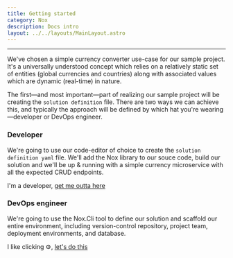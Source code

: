 ```yaml
---
title: Getting started
category: Nox
description: Docs intro
layout: ../../layouts/MainLayout.astro
---
```

***
We've chosen a simple currency converter use-case for our sample project. It's a universally understood concept which relies on a relatively static set of entities (global currencies and countries) along with associated values which are dynamic (real-time) in nature.

The first—and most important—part of realizing our sample project will be creating the `solution definition` file. There are two ways we can achieve this, and typically the approach will be defined by which hat you're wearing—developer or DevOps engineer.

### Developer
We're going to use our code-editor of choice to create the `solution definition yaml` file. We'll add the Nox library to our souce code, build our solution and we'll be up & running with a simple currency microservice with all the expected CRUD endpoints.

I'm a developer, [get me outta here](./nox-lib-quick-start-project)

### DevOps engineer
We're going to use the Nox.Cli tool to define our solution and scaffold our entire environment, including version-control repository, project team, deployment environments, and database.

I like clicking ⚙️, [let's do this](./nox-cli-installation)